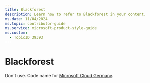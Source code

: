 ```yaml
---
title: Blackforest
description: Learn how to refer to Blackforest in your content.
ms.date: 11/04/2024
ms.topic: contributor-guide
ms.service: microsoft-product-style-guide
ms.custom:
  - TopicID 39393
---
```



# Blackforest

Don't use. Code name for [Microsoft Cloud Germany](~\a_z_names_terms\m\microsoft-cloud-germany.md).


